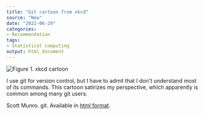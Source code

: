```yaml
---
title: "Git cartoon from xkcd"
source: "New"
date: "2022-06-29"
categories:
- Recommendation
tags:
- Statistical computing
output: html_document
---
```


![Figure 1. xkcd cartoon](https://imgs.xkcd.com/comics/git.png)

<div class="notes">

I use git for version control, but I have to admit that I don't understand most of its commands. This cartoon satirizes my perspective, which apparently is common among many git users.

Scott Munro. git.  Available in [html format][mun1].

[mun1]: https://xkcd.com/1597/

</div>